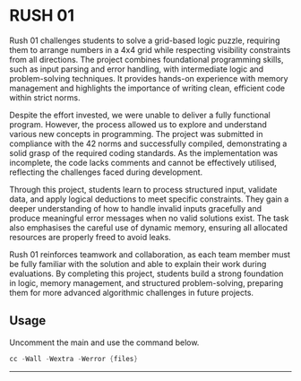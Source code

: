 # RUSH 01

Rush 01 challenges students to solve a grid-based logic puzzle, requiring them to arrange numbers in a 4x4 grid while respecting visibility constraints from all directions. The project combines foundational programming skills, such as input parsing and error handling, with intermediate logic and problem-solving techniques. It provides hands-on experience with memory management and highlights the importance of writing clean, efficient code within strict norms.

Despite the effort invested, we were unable to deliver a fully functional program. However, the process allowed us to explore and understand various new concepts in programming. The project was submitted in compliance with the 42 norms and successfully compiled, demonstrating a solid grasp of the required coding standards. As the implementation was incomplete, the code lacks comments and cannot be effectively utilised, reflecting the challenges faced during development.

Through this project, students learn to process structured input, validate data, and apply logical deductions to meet specific constraints. They gain a deeper understanding of how to handle invalid inputs gracefully and produce meaningful error messages when no valid solutions exist. The task also emphasises the careful use of dynamic memory, ensuring all allocated resources are properly freed to avoid leaks.

Rush 01 reinforces teamwork and collaboration, as each team member must be fully familiar with the solution and able to explain their work during evaluations. By completing this project, students build a strong foundation in logic, memory management, and structured problem-solving, preparing them for more advanced algorithmic challenges in future projects.

## Usage

Uncomment the main and use the command below.

```c
cc -Wall -Wextra -Werror {files}

```

---